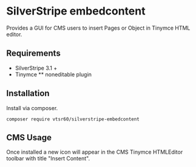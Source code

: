 # SilverStripe embedcontent
Provides a GUI for CMS users to insert Pages or Object in Tinymce HTML editor.

## Requirements
* SilverStripe 3.1 +
* Tinymce
** noneditable plugin

## Installation
Install via composer.
```
composer require vtsr60/silverstripe-embedcontent
```

## CMS Usage

Once installed a new icon will appear in the CMS Tinymce HTMLEditor toolbar with title "Insert Content".

